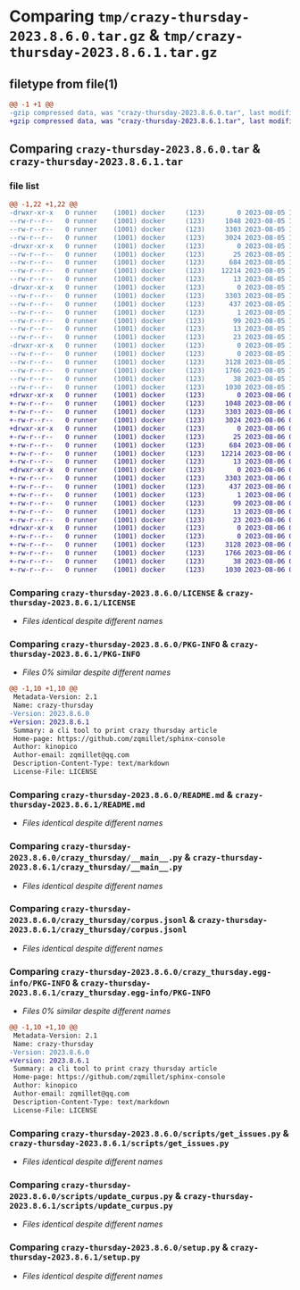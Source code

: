 # Comparing `tmp/crazy-thursday-2023.8.6.0.tar.gz` & `tmp/crazy-thursday-2023.8.6.1.tar.gz`

## filetype from file(1)

```diff
@@ -1 +1 @@
-gzip compressed data, was "crazy-thursday-2023.8.6.0.tar", last modified: Sat Aug  5 17:27:08 2023, max compression
+gzip compressed data, was "crazy-thursday-2023.8.6.1.tar", last modified: Sun Aug  6 05:26:53 2023, max compression
```

## Comparing `crazy-thursday-2023.8.6.0.tar` & `crazy-thursday-2023.8.6.1.tar`

### file list

```diff
@@ -1,22 +1,22 @@
-drwxr-xr-x   0 runner    (1001) docker     (123)        0 2023-08-05 17:27:08.373620 crazy-thursday-2023.8.6.0/
--rw-r--r--   0 runner    (1001) docker     (123)     1048 2023-08-05 17:26:51.000000 crazy-thursday-2023.8.6.0/LICENSE
--rw-r--r--   0 runner    (1001) docker     (123)     3303 2023-08-05 17:27:08.373620 crazy-thursday-2023.8.6.0/PKG-INFO
--rw-r--r--   0 runner    (1001) docker     (123)     3024 2023-08-05 17:26:51.000000 crazy-thursday-2023.8.6.0/README.md
-drwxr-xr-x   0 runner    (1001) docker     (123)        0 2023-08-05 17:27:08.369620 crazy-thursday-2023.8.6.0/crazy_thursday/
--rw-r--r--   0 runner    (1001) docker     (123)       25 2023-08-05 17:26:57.000000 crazy-thursday-2023.8.6.0/crazy_thursday/__init__.py
--rw-r--r--   0 runner    (1001) docker     (123)      684 2023-08-05 17:26:51.000000 crazy-thursday-2023.8.6.0/crazy_thursday/__main__.py
--rw-r--r--   0 runner    (1001) docker     (123)    12214 2023-08-05 17:26:57.000000 crazy-thursday-2023.8.6.0/crazy_thursday/corpus.jsonl
--rw-r--r--   0 runner    (1001) docker     (123)       13 2023-08-05 17:26:51.000000 crazy-thursday-2023.8.6.0/crazy_thursday/requirements.txt
-drwxr-xr-x   0 runner    (1001) docker     (123)        0 2023-08-05 17:27:08.373620 crazy-thursday-2023.8.6.0/crazy_thursday.egg-info/
--rw-r--r--   0 runner    (1001) docker     (123)     3303 2023-08-05 17:27:08.000000 crazy-thursday-2023.8.6.0/crazy_thursday.egg-info/PKG-INFO
--rw-r--r--   0 runner    (1001) docker     (123)      437 2023-08-05 17:27:08.000000 crazy-thursday-2023.8.6.0/crazy_thursday.egg-info/SOURCES.txt
--rw-r--r--   0 runner    (1001) docker     (123)        1 2023-08-05 17:27:08.000000 crazy-thursday-2023.8.6.0/crazy_thursday.egg-info/dependency_links.txt
--rw-r--r--   0 runner    (1001) docker     (123)       99 2023-08-05 17:27:08.000000 crazy-thursday-2023.8.6.0/crazy_thursday.egg-info/entry_points.txt
--rw-r--r--   0 runner    (1001) docker     (123)       13 2023-08-05 17:27:08.000000 crazy-thursday-2023.8.6.0/crazy_thursday.egg-info/requires.txt
--rw-r--r--   0 runner    (1001) docker     (123)       23 2023-08-05 17:27:08.000000 crazy-thursday-2023.8.6.0/crazy_thursday.egg-info/top_level.txt
-drwxr-xr-x   0 runner    (1001) docker     (123)        0 2023-08-05 17:27:08.373620 crazy-thursday-2023.8.6.0/scripts/
--rw-r--r--   0 runner    (1001) docker     (123)        0 2023-08-05 17:26:51.000000 crazy-thursday-2023.8.6.0/scripts/__init__.py
--rw-r--r--   0 runner    (1001) docker     (123)     3128 2023-08-05 17:26:51.000000 crazy-thursday-2023.8.6.0/scripts/get_issues.py
--rw-r--r--   0 runner    (1001) docker     (123)     1766 2023-08-05 17:26:51.000000 crazy-thursday-2023.8.6.0/scripts/update_curpus.py
--rw-r--r--   0 runner    (1001) docker     (123)       38 2023-08-05 17:27:08.373620 crazy-thursday-2023.8.6.0/setup.cfg
--rw-r--r--   0 runner    (1001) docker     (123)     1030 2023-08-05 17:26:51.000000 crazy-thursday-2023.8.6.0/setup.py
+drwxr-xr-x   0 runner    (1001) docker     (123)        0 2023-08-06 05:26:53.548045 crazy-thursday-2023.8.6.1/
+-rw-r--r--   0 runner    (1001) docker     (123)     1048 2023-08-06 05:26:41.000000 crazy-thursday-2023.8.6.1/LICENSE
+-rw-r--r--   0 runner    (1001) docker     (123)     3303 2023-08-06 05:26:53.548045 crazy-thursday-2023.8.6.1/PKG-INFO
+-rw-r--r--   0 runner    (1001) docker     (123)     3024 2023-08-06 05:26:41.000000 crazy-thursday-2023.8.6.1/README.md
+drwxr-xr-x   0 runner    (1001) docker     (123)        0 2023-08-06 05:26:53.544045 crazy-thursday-2023.8.6.1/crazy_thursday/
+-rw-r--r--   0 runner    (1001) docker     (123)       25 2023-08-06 05:26:45.000000 crazy-thursday-2023.8.6.1/crazy_thursday/__init__.py
+-rw-r--r--   0 runner    (1001) docker     (123)      684 2023-08-06 05:26:41.000000 crazy-thursday-2023.8.6.1/crazy_thursday/__main__.py
+-rw-r--r--   0 runner    (1001) docker     (123)    12214 2023-08-06 05:26:45.000000 crazy-thursday-2023.8.6.1/crazy_thursday/corpus.jsonl
+-rw-r--r--   0 runner    (1001) docker     (123)       13 2023-08-06 05:26:41.000000 crazy-thursday-2023.8.6.1/crazy_thursday/requirements.txt
+drwxr-xr-x   0 runner    (1001) docker     (123)        0 2023-08-06 05:26:53.544045 crazy-thursday-2023.8.6.1/crazy_thursday.egg-info/
+-rw-r--r--   0 runner    (1001) docker     (123)     3303 2023-08-06 05:26:53.000000 crazy-thursday-2023.8.6.1/crazy_thursday.egg-info/PKG-INFO
+-rw-r--r--   0 runner    (1001) docker     (123)      437 2023-08-06 05:26:53.000000 crazy-thursday-2023.8.6.1/crazy_thursday.egg-info/SOURCES.txt
+-rw-r--r--   0 runner    (1001) docker     (123)        1 2023-08-06 05:26:53.000000 crazy-thursday-2023.8.6.1/crazy_thursday.egg-info/dependency_links.txt
+-rw-r--r--   0 runner    (1001) docker     (123)       99 2023-08-06 05:26:53.000000 crazy-thursday-2023.8.6.1/crazy_thursday.egg-info/entry_points.txt
+-rw-r--r--   0 runner    (1001) docker     (123)       13 2023-08-06 05:26:53.000000 crazy-thursday-2023.8.6.1/crazy_thursday.egg-info/requires.txt
+-rw-r--r--   0 runner    (1001) docker     (123)       23 2023-08-06 05:26:53.000000 crazy-thursday-2023.8.6.1/crazy_thursday.egg-info/top_level.txt
+drwxr-xr-x   0 runner    (1001) docker     (123)        0 2023-08-06 05:26:53.544045 crazy-thursday-2023.8.6.1/scripts/
+-rw-r--r--   0 runner    (1001) docker     (123)        0 2023-08-06 05:26:41.000000 crazy-thursday-2023.8.6.1/scripts/__init__.py
+-rw-r--r--   0 runner    (1001) docker     (123)     3128 2023-08-06 05:26:41.000000 crazy-thursday-2023.8.6.1/scripts/get_issues.py
+-rw-r--r--   0 runner    (1001) docker     (123)     1766 2023-08-06 05:26:41.000000 crazy-thursday-2023.8.6.1/scripts/update_curpus.py
+-rw-r--r--   0 runner    (1001) docker     (123)       38 2023-08-06 05:26:53.548045 crazy-thursday-2023.8.6.1/setup.cfg
+-rw-r--r--   0 runner    (1001) docker     (123)     1030 2023-08-06 05:26:41.000000 crazy-thursday-2023.8.6.1/setup.py
```

### Comparing `crazy-thursday-2023.8.6.0/LICENSE` & `crazy-thursday-2023.8.6.1/LICENSE`

 * *Files identical despite different names*

### Comparing `crazy-thursday-2023.8.6.0/PKG-INFO` & `crazy-thursday-2023.8.6.1/PKG-INFO`

 * *Files 0% similar despite different names*

```diff
@@ -1,10 +1,10 @@
 Metadata-Version: 2.1
 Name: crazy-thursday
-Version: 2023.8.6.0
+Version: 2023.8.6.1
 Summary: a cli tool to print crazy thursday article
 Home-page: https://github.com/zqmillet/sphinx-console
 Author: kinopico
 Author-email: zqmillet@qq.com
 Description-Content-Type: text/markdown
 License-File: LICENSE
```

### Comparing `crazy-thursday-2023.8.6.0/README.md` & `crazy-thursday-2023.8.6.1/README.md`

 * *Files identical despite different names*

### Comparing `crazy-thursday-2023.8.6.0/crazy_thursday/__main__.py` & `crazy-thursday-2023.8.6.1/crazy_thursday/__main__.py`

 * *Files identical despite different names*

### Comparing `crazy-thursday-2023.8.6.0/crazy_thursday/corpus.jsonl` & `crazy-thursday-2023.8.6.1/crazy_thursday/corpus.jsonl`

 * *Files identical despite different names*

### Comparing `crazy-thursday-2023.8.6.0/crazy_thursday.egg-info/PKG-INFO` & `crazy-thursday-2023.8.6.1/crazy_thursday.egg-info/PKG-INFO`

 * *Files 0% similar despite different names*

```diff
@@ -1,10 +1,10 @@
 Metadata-Version: 2.1
 Name: crazy-thursday
-Version: 2023.8.6.0
+Version: 2023.8.6.1
 Summary: a cli tool to print crazy thursday article
 Home-page: https://github.com/zqmillet/sphinx-console
 Author: kinopico
 Author-email: zqmillet@qq.com
 Description-Content-Type: text/markdown
 License-File: LICENSE
```

### Comparing `crazy-thursday-2023.8.6.0/scripts/get_issues.py` & `crazy-thursday-2023.8.6.1/scripts/get_issues.py`

 * *Files identical despite different names*

### Comparing `crazy-thursday-2023.8.6.0/scripts/update_curpus.py` & `crazy-thursday-2023.8.6.1/scripts/update_curpus.py`

 * *Files identical despite different names*

### Comparing `crazy-thursday-2023.8.6.0/setup.py` & `crazy-thursday-2023.8.6.1/setup.py`

 * *Files identical despite different names*


